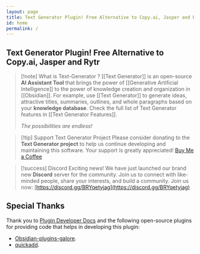 ```yaml
---
layout: page
title: Text Generator Plugin! Free Alternative to Copy.ai, Jasper and Rytr
id: home
permalink: /
---
```

## Text Generator Plugin! Free Alternative to Copy.ai, Jasper and Rytr

> [!note] What is Text-Generator ?
> [[Text Generator]] is an open-source **AI Assistant Tool** that brings the power of [[Generative Artificial Intelligence]] to the power of  knowledge creation and organization in [[Obsidian]].
>  For example, use [[Text Generator]] to generate ideas, attractive titles, summaries, outlines, and whole paragraphs based on your **knowledge database**.  Check the full list of Text Generator features in [[Text Generator Features]].
>  
>  *The possibilities are endless!*

> [!tip] Support Text Generator Project
> Please consider donating to the **Text Generator project** to help us continue developing and maintaining this software. Your support is greatly appreciated! [Buy Me a Coffee](https://www.buymeacoffee.com/haouarine)

> [!success] Discord
> Exciting news! We have just launched our brand new **Discord** server for the community. Join us to connect with like-minded people, share your interests, and build a community. 
>  Join us now: [https://discord.gg/BRYqetyjag](https://discord.gg/BRYqetyjag)

## Special Thanks
Thank you to [Plugin Developer Docs](https://marcus.se.net/obsidian-plugin-docs/) and the following open-source plugins for providing code that helps in developing this plugin:
- [Obsidian-plugins-galore](https://github.com/plugins-galore/obsidian-plugins-galore).
- [quickadd](https://github.com/chhoumann/quickadd).

